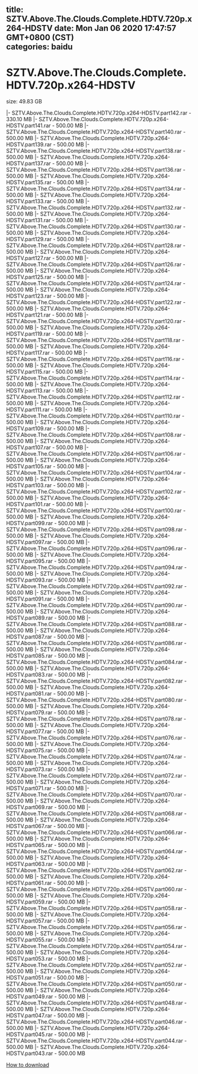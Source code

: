 
title: SZTV.Above.The.Clouds.Complete.HDTV.720p.x264-HDSTV
date: Mon Jan 06 2020 17:47:57 GMT+0800 (CST)    
categories: baidu
---

# SZTV.Above.The.Clouds.Complete.HDTV.720p.x264-HDSTV
size: 49.83 GB
 
 
|- SZTV.Above.The.Clouds.Complete.HDTV.720p.x264-HDSTV.part142.rar - 330.10 MB
|- SZTV.Above.The.Clouds.Complete.HDTV.720p.x264-HDSTV.part141.rar - 500.00 MB
|- SZTV.Above.The.Clouds.Complete.HDTV.720p.x264-HDSTV.part140.rar - 500.00 MB
|- SZTV.Above.The.Clouds.Complete.HDTV.720p.x264-HDSTV.part139.rar - 500.00 MB
|- SZTV.Above.The.Clouds.Complete.HDTV.720p.x264-HDSTV.part138.rar - 500.00 MB
|- SZTV.Above.The.Clouds.Complete.HDTV.720p.x264-HDSTV.part137.rar - 500.00 MB
|- SZTV.Above.The.Clouds.Complete.HDTV.720p.x264-HDSTV.part136.rar - 500.00 MB
|- SZTV.Above.The.Clouds.Complete.HDTV.720p.x264-HDSTV.part135.rar - 500.00 MB
|- SZTV.Above.The.Clouds.Complete.HDTV.720p.x264-HDSTV.part134.rar - 500.00 MB
|- SZTV.Above.The.Clouds.Complete.HDTV.720p.x264-HDSTV.part133.rar - 500.00 MB
|- SZTV.Above.The.Clouds.Complete.HDTV.720p.x264-HDSTV.part132.rar - 500.00 MB
|- SZTV.Above.The.Clouds.Complete.HDTV.720p.x264-HDSTV.part131.rar - 500.00 MB
|- SZTV.Above.The.Clouds.Complete.HDTV.720p.x264-HDSTV.part130.rar - 500.00 MB
|- SZTV.Above.The.Clouds.Complete.HDTV.720p.x264-HDSTV.part129.rar - 500.00 MB
|- SZTV.Above.The.Clouds.Complete.HDTV.720p.x264-HDSTV.part128.rar - 500.00 MB
|- SZTV.Above.The.Clouds.Complete.HDTV.720p.x264-HDSTV.part127.rar - 500.00 MB
|- SZTV.Above.The.Clouds.Complete.HDTV.720p.x264-HDSTV.part126.rar - 500.00 MB
|- SZTV.Above.The.Clouds.Complete.HDTV.720p.x264-HDSTV.part125.rar - 500.00 MB
|- SZTV.Above.The.Clouds.Complete.HDTV.720p.x264-HDSTV.part124.rar - 500.00 MB
|- SZTV.Above.The.Clouds.Complete.HDTV.720p.x264-HDSTV.part123.rar - 500.00 MB
|- SZTV.Above.The.Clouds.Complete.HDTV.720p.x264-HDSTV.part122.rar - 500.00 MB
|- SZTV.Above.The.Clouds.Complete.HDTV.720p.x264-HDSTV.part121.rar - 500.00 MB
|- SZTV.Above.The.Clouds.Complete.HDTV.720p.x264-HDSTV.part120.rar - 500.00 MB
|- SZTV.Above.The.Clouds.Complete.HDTV.720p.x264-HDSTV.part119.rar - 500.00 MB
|- SZTV.Above.The.Clouds.Complete.HDTV.720p.x264-HDSTV.part118.rar - 500.00 MB
|- SZTV.Above.The.Clouds.Complete.HDTV.720p.x264-HDSTV.part117.rar - 500.00 MB
|- SZTV.Above.The.Clouds.Complete.HDTV.720p.x264-HDSTV.part116.rar - 500.00 MB
|- SZTV.Above.The.Clouds.Complete.HDTV.720p.x264-HDSTV.part115.rar - 500.00 MB
|- SZTV.Above.The.Clouds.Complete.HDTV.720p.x264-HDSTV.part114.rar - 500.00 MB
|- SZTV.Above.The.Clouds.Complete.HDTV.720p.x264-HDSTV.part113.rar - 500.00 MB
|- SZTV.Above.The.Clouds.Complete.HDTV.720p.x264-HDSTV.part112.rar - 500.00 MB
|- SZTV.Above.The.Clouds.Complete.HDTV.720p.x264-HDSTV.part111.rar - 500.00 MB
|- SZTV.Above.The.Clouds.Complete.HDTV.720p.x264-HDSTV.part110.rar - 500.00 MB
|- SZTV.Above.The.Clouds.Complete.HDTV.720p.x264-HDSTV.part109.rar - 500.00 MB
|- SZTV.Above.The.Clouds.Complete.HDTV.720p.x264-HDSTV.part108.rar - 500.00 MB
|- SZTV.Above.The.Clouds.Complete.HDTV.720p.x264-HDSTV.part107.rar - 500.00 MB
|- SZTV.Above.The.Clouds.Complete.HDTV.720p.x264-HDSTV.part106.rar - 500.00 MB
|- SZTV.Above.The.Clouds.Complete.HDTV.720p.x264-HDSTV.part105.rar - 500.00 MB
|- SZTV.Above.The.Clouds.Complete.HDTV.720p.x264-HDSTV.part104.rar - 500.00 MB
|- SZTV.Above.The.Clouds.Complete.HDTV.720p.x264-HDSTV.part103.rar - 500.00 MB
|- SZTV.Above.The.Clouds.Complete.HDTV.720p.x264-HDSTV.part102.rar - 500.00 MB
|- SZTV.Above.The.Clouds.Complete.HDTV.720p.x264-HDSTV.part101.rar - 500.00 MB
|- SZTV.Above.The.Clouds.Complete.HDTV.720p.x264-HDSTV.part100.rar - 500.00 MB
|- SZTV.Above.The.Clouds.Complete.HDTV.720p.x264-HDSTV.part099.rar - 500.00 MB
|- SZTV.Above.The.Clouds.Complete.HDTV.720p.x264-HDSTV.part098.rar - 500.00 MB
|- SZTV.Above.The.Clouds.Complete.HDTV.720p.x264-HDSTV.part097.rar - 500.00 MB
|- SZTV.Above.The.Clouds.Complete.HDTV.720p.x264-HDSTV.part096.rar - 500.00 MB
|- SZTV.Above.The.Clouds.Complete.HDTV.720p.x264-HDSTV.part095.rar - 500.00 MB
|- SZTV.Above.The.Clouds.Complete.HDTV.720p.x264-HDSTV.part094.rar - 500.00 MB
|- SZTV.Above.The.Clouds.Complete.HDTV.720p.x264-HDSTV.part093.rar - 500.00 MB
|- SZTV.Above.The.Clouds.Complete.HDTV.720p.x264-HDSTV.part092.rar - 500.00 MB
|- SZTV.Above.The.Clouds.Complete.HDTV.720p.x264-HDSTV.part091.rar - 500.00 MB
|- SZTV.Above.The.Clouds.Complete.HDTV.720p.x264-HDSTV.part090.rar - 500.00 MB
|- SZTV.Above.The.Clouds.Complete.HDTV.720p.x264-HDSTV.part089.rar - 500.00 MB
|- SZTV.Above.The.Clouds.Complete.HDTV.720p.x264-HDSTV.part088.rar - 500.00 MB
|- SZTV.Above.The.Clouds.Complete.HDTV.720p.x264-HDSTV.part087.rar - 500.00 MB
|- SZTV.Above.The.Clouds.Complete.HDTV.720p.x264-HDSTV.part086.rar - 500.00 MB
|- SZTV.Above.The.Clouds.Complete.HDTV.720p.x264-HDSTV.part085.rar - 500.00 MB
|- SZTV.Above.The.Clouds.Complete.HDTV.720p.x264-HDSTV.part084.rar - 500.00 MB
|- SZTV.Above.The.Clouds.Complete.HDTV.720p.x264-HDSTV.part083.rar - 500.00 MB
|- SZTV.Above.The.Clouds.Complete.HDTV.720p.x264-HDSTV.part082.rar - 500.00 MB
|- SZTV.Above.The.Clouds.Complete.HDTV.720p.x264-HDSTV.part081.rar - 500.00 MB
|- SZTV.Above.The.Clouds.Complete.HDTV.720p.x264-HDSTV.part080.rar - 500.00 MB
|- SZTV.Above.The.Clouds.Complete.HDTV.720p.x264-HDSTV.part079.rar - 500.00 MB
|- SZTV.Above.The.Clouds.Complete.HDTV.720p.x264-HDSTV.part078.rar - 500.00 MB
|- SZTV.Above.The.Clouds.Complete.HDTV.720p.x264-HDSTV.part077.rar - 500.00 MB
|- SZTV.Above.The.Clouds.Complete.HDTV.720p.x264-HDSTV.part076.rar - 500.00 MB
|- SZTV.Above.The.Clouds.Complete.HDTV.720p.x264-HDSTV.part075.rar - 500.00 MB
|- SZTV.Above.The.Clouds.Complete.HDTV.720p.x264-HDSTV.part074.rar - 500.00 MB
|- SZTV.Above.The.Clouds.Complete.HDTV.720p.x264-HDSTV.part073.rar - 500.00 MB
|- SZTV.Above.The.Clouds.Complete.HDTV.720p.x264-HDSTV.part072.rar - 500.00 MB
|- SZTV.Above.The.Clouds.Complete.HDTV.720p.x264-HDSTV.part071.rar - 500.00 MB
|- SZTV.Above.The.Clouds.Complete.HDTV.720p.x264-HDSTV.part070.rar - 500.00 MB
|- SZTV.Above.The.Clouds.Complete.HDTV.720p.x264-HDSTV.part069.rar - 500.00 MB
|- SZTV.Above.The.Clouds.Complete.HDTV.720p.x264-HDSTV.part068.rar - 500.00 MB
|- SZTV.Above.The.Clouds.Complete.HDTV.720p.x264-HDSTV.part067.rar - 500.00 MB
|- SZTV.Above.The.Clouds.Complete.HDTV.720p.x264-HDSTV.part066.rar - 500.00 MB
|- SZTV.Above.The.Clouds.Complete.HDTV.720p.x264-HDSTV.part065.rar - 500.00 MB
|- SZTV.Above.The.Clouds.Complete.HDTV.720p.x264-HDSTV.part064.rar - 500.00 MB
|- SZTV.Above.The.Clouds.Complete.HDTV.720p.x264-HDSTV.part063.rar - 500.00 MB
|- SZTV.Above.The.Clouds.Complete.HDTV.720p.x264-HDSTV.part062.rar - 500.00 MB
|- SZTV.Above.The.Clouds.Complete.HDTV.720p.x264-HDSTV.part061.rar - 500.00 MB
|- SZTV.Above.The.Clouds.Complete.HDTV.720p.x264-HDSTV.part060.rar - 500.00 MB
|- SZTV.Above.The.Clouds.Complete.HDTV.720p.x264-HDSTV.part059.rar - 500.00 MB
|- SZTV.Above.The.Clouds.Complete.HDTV.720p.x264-HDSTV.part058.rar - 500.00 MB
|- SZTV.Above.The.Clouds.Complete.HDTV.720p.x264-HDSTV.part057.rar - 500.00 MB
|- SZTV.Above.The.Clouds.Complete.HDTV.720p.x264-HDSTV.part056.rar - 500.00 MB
|- SZTV.Above.The.Clouds.Complete.HDTV.720p.x264-HDSTV.part055.rar - 500.00 MB
|- SZTV.Above.The.Clouds.Complete.HDTV.720p.x264-HDSTV.part054.rar - 500.00 MB
|- SZTV.Above.The.Clouds.Complete.HDTV.720p.x264-HDSTV.part053.rar - 500.00 MB
|- SZTV.Above.The.Clouds.Complete.HDTV.720p.x264-HDSTV.part052.rar - 500.00 MB
|- SZTV.Above.The.Clouds.Complete.HDTV.720p.x264-HDSTV.part051.rar - 500.00 MB
|- SZTV.Above.The.Clouds.Complete.HDTV.720p.x264-HDSTV.part050.rar - 500.00 MB
|- SZTV.Above.The.Clouds.Complete.HDTV.720p.x264-HDSTV.part049.rar - 500.00 MB
|- SZTV.Above.The.Clouds.Complete.HDTV.720p.x264-HDSTV.part048.rar - 500.00 MB
|- SZTV.Above.The.Clouds.Complete.HDTV.720p.x264-HDSTV.part047.rar - 500.00 MB
|- SZTV.Above.The.Clouds.Complete.HDTV.720p.x264-HDSTV.part046.rar - 500.00 MB
|- SZTV.Above.The.Clouds.Complete.HDTV.720p.x264-HDSTV.part045.rar - 500.00 MB
|- SZTV.Above.The.Clouds.Complete.HDTV.720p.x264-HDSTV.part044.rar - 500.00 MB
|- SZTV.Above.The.Clouds.Complete.HDTV.720p.x264-HDSTV.part043.rar - 500.00 MB

[How to download](https://bpcam.bemobtrk.com/go/2ceec3aa-1ca2-46d6-b9ff-aaa5c184517c?jno=1715)